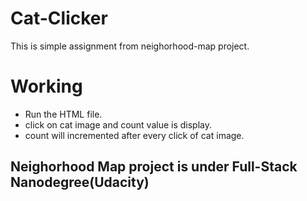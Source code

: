 # Cat-Clicker

This is simple assignment from neighorhood-map project.

# Working
* Run the HTML file.
* click on cat image and count value is display.
* count will incremented after every click of cat image.

## Neighorhood Map project is under Full-Stack Nanodegree(Udacity)
